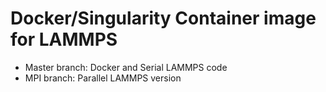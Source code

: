 # Docker/Singularity Container image for LAMMPS

* Master branch: Docker and Serial LAMMPS code
* MPI branch: Parallel LAMMPS version
